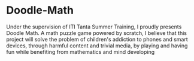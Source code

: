 # Doodle-Math
Under the supervision of ITI Tanta Summer Training, I proudly presents Doodle Math. A math puzzle game powered by scratch, I believe that this project will solve the problem of children's addiction to phones and smart devices, through harmful content and trivial media, by playing and having fun while benefiting from mathematics and mind developing
